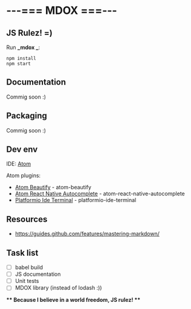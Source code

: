 # ---=== MDOX ===---

## JS Rulez! =)

Run __\_mdox \___:
```
npm install
npm start
```

## Documentation

Commig soon :)

## Packaging

Commig soon :)

## Dev env

IDE: [Atom](https://atom.io/)

Atom plugins:

* [Atom Beautify](https://atom.io/packages/atom-beautify) - atom-beautify
* [Atom React Native Autocomplete](https://atom.io/packages/atom-react-native-autocomplete) - atom-react-native-autocomplete
* [Platformio Ide Terminal](https://atom.io/packages/platformio-ide-terminal) - platformio-ide-terminal

## Resources

* https://guides.github.com/features/mastering-markdown/


## Task list

- [ ] babel build
- [ ] JS documentation
- [ ] Unit tests
- [ ] MDOX library (instead of lodash :))

__** Because I believe in a world freedom, JS rulez! **__
